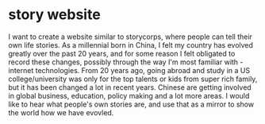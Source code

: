 # story website

I want to create a website similar to storycorps, where people can tell their own life stories. As a millennial born in China, I felt my country has evolved greatly over the past 20 years, and for some reason I felt obligated to record these changes, possibly through the way I'm most familiar with - internet technologies. From 20 years ago, going abroad and study in a US college/university was only for the top talents or kids from super rich family, but it has been changed a lot in recent years. Chinese are getting involved in global business, education, policy making and a lot more areas. I would like to hear what people's own stories are, and use that as a mirror to show the world how we have evovled.


